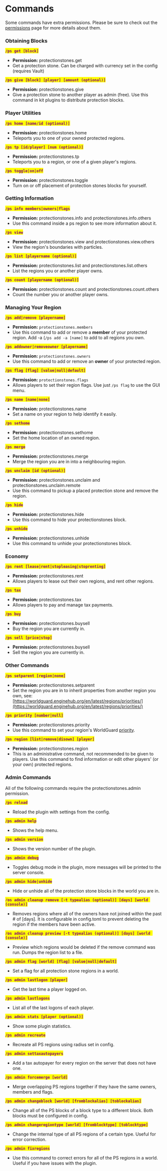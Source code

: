 # Commands

Some commands have extra permissions. Please be sure to check out the [permissions](permissions.md) page for more details about them.

### Obtaining Blocks

<mark style="color:purple;">**`/ps get [block]`**</mark>

* **Permission:** protectionstones.get
* Get a protection stone. Can be charged with currency set in the config (requires Vault)

<mark style="color:purple;">**`/ps give [block] [player] [amount (optional)]`**</mark>

* **Permission:** protectionstones.give
* Give a protection stone to another player as admin (free). Use this command in kit plugins to distribute protection blocks.

### Player Utilities

<mark style="color:purple;">**`/ps home [name/id (optional)]`**</mark>

* **Permission:** protectionstones.home
* Teleports you to one of your owned protected regions.

<mark style="color:purple;">**`/ps tp [id/player] [num (optional)]`**</mark>

* **Permission:** protectionstones.tp
* Teleports you to a region, or one of a given player's regions.

<mark style="color:purple;">**`/ps toggle|on|off`**</mark>

* **Permission:** protectionstones.toggle
* Turn on or off placement of protection stones blocks for yourself.

### Getting Information

<mark style="color:purple;">**`/ps info members|owners|flags`**</mark>

* **Permission:** protectionstones.info and protectionstones.info.others
* Use this command inside a ps region to see more information about it.

<mark style="color:purple;">**`/ps view`**</mark>

* **Permission:** protectionstones.view and protectionstones.view.others
* View the region's boundaries with particles.

<mark style="color:purple;">**`/ps list [playername (optional)]`**</mark>

* **Permission:** protectionstones.list and protectionstones.list.others
* List the regions you or another player owns.

<mark style="color:purple;">**`/ps count [playername (optional)]`**</mark>

* **Permission:** protectionstones.count and protectionstones.count.others
* Count the number you or another player owns.

### Managing Your Region

<mark style="color:purple;">**`/ps add|remove [playername]`**</mark>

* **Permission:** `protectionstones.members`
* Use this command to add or remove a **member** of your protected region. Add -a (`/ps add -a [name]` to add to all regions you own.

<mark style="color:purple;">**`/ps addowner|removeowner [playername]`**</mark>

* **Permission:** `protectionstones.owners`
* Use this command to add or remove an **owner** of your protected region.

<mark style="color:purple;">**`/ps flag [flag] [value|null|default]`**</mark>

* **Permission:** `protectionstones.flags`
* Allows players to set their region flags. Use just `/ps flag` to use the GUI menu.

<mark style="color:purple;">**`/ps name [name|none]`**</mark>

* **Permission:** protectionstones.name
* Set a name on your region to help identify it easily.

<mark style="color:purple;">**`/ps sethome`**</mark>

* **Permission:** protectionstones.sethome
* Set the home location of an owned region.

<mark style="color:purple;">**`/ps merge`**</mark>

* **Permission:** protectionstones.merge
* Merge the region you are in into a neighbouring region.

<mark style="color:purple;">**`/ps unclaim [id (optional)]`**</mark>

* **Permission:** protectionstones.unclaim and protectionstones.unclaim.remote
* Use this command to pickup a placed protection stone and remove the region.

<mark style="color:purple;">**`/ps hide`**</mark>

* **Permission:** protectionstones.hide
* Use this command to hide your protectionstones block.

<mark style="color:purple;">**`/ps unhide`**</mark>

* **Permission:** protectionstones.unhide
* Use this command to unhide your protectionstones block.

### Economy

<mark style="color:purple;">**`/ps rent [lease|rent|stopleasing|stoprenting]`**</mark>

* **Permission:** protectionstones.rent
* Allows players to lease out their own regions, and rent other regions.

<mark style="color:purple;">**`/ps tax`**</mark>

* **Permission:** protectionstones.tax
* Allows players to pay and manage tax payments.

<mark style="color:purple;">**`/ps buy`**</mark>

* **Permission:** protectionstones.buysell
* Buy the region you are currently in.

<mark style="color:purple;">**`/ps sell [price|stop]`**</mark>

* **Permission:** protectionstones.buysell
* Sell the region you are currently in.

### Other Commands

<mark style="color:purple;">**`/ps setparent [region|none]`**</mark>

* **Permission:** protectionstones.setparent
* Set the region you are in to inherit properties from another region you own, see: [https://worldguard.enginehub.org/en/latest/regions/priorities/](https://worldguard.enginehub.org/en/latest/regions/priorities/)

<mark style="color:purple;">**`/ps priority [number|null]`**</mark>

* **Permission:** protectionstones.priority
* Use this command to set your region's WorldGuard [priority](https://worldguard.enginehub.org/en/latest/regions/priorities/).

<mark style="color:purple;">**`/ps region [list|remove|disown] [player]`**</mark>

* **Permission:** protectionstones.region
* This is an administrative command, not recommended to be given to players. Use this command to find information or edit other players' (or your own) protected regions.

### Admin Commands

All of the following commands require the protectionstones.admin permission.

<mark style="color:purple;">**`/ps reload`**</mark>

* Reload the plugin with settings from the config.

<mark style="color:purple;">**`/ps admin help`**</mark>

* Shows the help menu.

<mark style="color:purple;">**`/ps admin version`**</mark>

* Shows the version number of the plugin.

<mark style="color:purple;">**`/ps admin debug`**</mark>

* Toggles debug mode in the plugin, more messages will be printed to the server console.

<mark style="color:purple;">**`/ps admin hide|unhide`**</mark>

* Hide or unhide all of the protection stone blocks in the world you are in.

<mark style="color:purple;">**`/ps admin cleanup remove [-t typealias (optional)] [days] [world (console)]`**</mark>

* Removes regions where all of the owners have not joined within the past # of \[days]. It is configurable in config.toml to prevent deleting the region if the members have been active.

<mark style="color:purple;">**`/ps admin cleanup preview [-t typealias (optional)] [days] [world (console)]`**</mark>

* Preview which regions would be deleted if the remove command was run. Dumps the region list to a file.

<mark style="color:purple;">**`/ps admin flag [world] [flag] [value|null|default]`**</mark>

* Set a flag for all protection stone regions in a world.

<mark style="color:purple;">**`/ps admin lastlogon [player]`**</mark>

* Get the last time a player logged on.

<mark style="color:purple;">**`/ps admin lastlogons`**</mark>

* List all of the last logons of each player.

<mark style="color:purple;">**`/ps admin stats [player (optional)]`**</mark>

* Show some plugin statistics.

<mark style="color:purple;">**`/ps admin recreate`**</mark>

* Recreate all PS regions using radius set in config.

<mark style="color:purple;">**`/ps admin settaxautopayers`**</mark>

* Add a tax autopayer for every region on the server that does not have one.

<mark style="color:purple;">**`/ps admin forcemerge [world]`**</mark>

* Merge overlapping PS regions together if they have the same owners, members and flags.

<mark style="color:purple;">**`/ps admin changeblock [world] [fromblockalias] [toblockalias]`**</mark>

* Change all of the PS blocks of a block type to a different block. Both blocks must be configured in config.

<mark style="color:purple;">**`/ps admin changeregiontype [world] [fromblocktype] [toblocktype]`**</mark>

* Change the internal type of all PS regions of a certain type. Useful for error correction.

<mark style="color:purple;">**`/ps admin fixregions`**</mark>

* Use this command to correct errors for all of the PS regions in a world. Useful if you have issues with the plugin.

